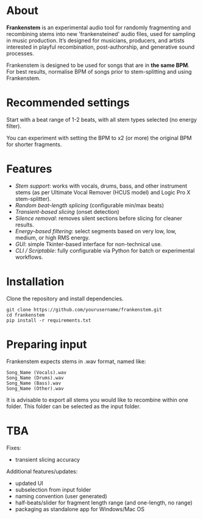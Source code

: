 # About
**Frankenstem** is an experimental audio tool for randomly fragmenting and recombining stems into new 'frankensteined' audio files, used for sampling in music production. 
It’s designed for musicians, producers, and artists interested in playful recombination, post-authorship, and generative sound processes.

Frankenstem is designed to be used for songs that are in **the same BPM**. For best results, normalise BPM of songs prior to stem-splitting and using Frankenstem. 

# Recommended settings
Start with a beat range of 1-2 beats, with all stem types selected (no energy filter). 

You can experiment with setting the BPM to x2 (or more) the original BPM for shorter fragments. 

# Features 
- *Stem support*: works with vocals, drums, bass, and other instrument stems (as per Ultimate Vocal Remover (HCUS model) and Logic Pro X stem-splitter).
- *Random beat-length splicing* (configurable min/max beats)
- *Transient-based slicing* (onset detection)
- *Silence removal*: removes silent sections before slicing for cleaner results.
- *Energy-based filtering*: select segments based on very low, low, medium, or high RMS energy.
- *GUI*: simple Tkinter-based interface for non-technical use.
- *CLI / Scriptable*: fully configurable via Python for batch or experimental workflows.

# Installation
Clone the repository and install dependencies.

```
git clone https://github.com/yourusername/frankenstem.git
cd frankenstem
pip install -r requirements.txt
```

# Preparing input
Frankenstem expects stems in .wav format, named like:

```
Song_Name (Vocals).wav
Song_Name (Drums).wav
Song_Name (Bass).wav
Song_Name (Other).wav
```

It is advisable to export all stems you would like to recombine within one folder. This folder can be selected as the input folder. 


# TBA
Fixes:
- transient slicing accuracy

Additional features/updates:
- updated UI
- subselection from input folder
- naming convention (user generated)
- half-beats/slider for fragment length range (and one-length, no range)
- packaging as standalone app for Windows/Mac OS
